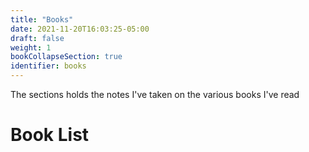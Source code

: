 ```yaml
---
title: "Books"
date: 2021-11-20T16:03:25-05:00
draft: false
weight: 1
bookCollapseSection: true
identifier: books
---
```


The sections holds the notes I've taken on the various books I've read

# Book List
